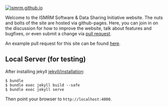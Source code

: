 [![ismrm.github.io](ismrm_logo.png)](http://ismrm.github.io)

Welcome to the ISMRM Software & Data Sharing Initiative website.  The nuts and
bolts of the site are hosted via github-pages.  Here, you can join in on the
discussion for how to improve the website, talk about features and bugfixes, or
even submit a change via [pull request](https://help.github.com/articles/using-pull-requests/).

An example pull request for this site can be found [here](https://github.com/ISMRM/ismrm.github.io/pull/1).

## Local Server (for testing)
After installing jekyll [jekyll/installation](https://jekyllrb.com/docs/installation/):

    $ bundle
    $ bundle exec jekyll build --safe
    $ bundle exec jekyll serve

Then point your browser to `http://localhost:4000`.
